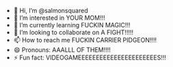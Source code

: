 - 👋 Hi, I’m @salmonsquared
- 👀 I’m interested in YOUR MOM!!!
- 🌱 I’m currently learning FUCKIN MAGIC!!!
- 💞️ I’m looking to collaborate on A FIGHT!!!!!
- 📫 How to reach me FUCKIN CARRIER PIDGEON!!!!
- 😄 Pronouns: AAALLL OF THEM!!!!
- ⚡ Fun fact: VIDEOGAMEEEEEEEEEEEEEEEEEEEEEES!!!

<!---
salmonsquared/salmonsquared is a ✨ special ✨ repository because its `README.md` (this file) appears on your GitHub profile.
You can click the Preview link to take a look at your changes.
--->
